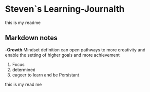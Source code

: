 # Steven`s Learning-Journalth
this is my readme
## Markdown notes
-**Growth** Mindset definition can open pathways to more creativity and enable the setting of higher goals and more achievement 


1. Focus
1. determined
1. eageer to learn and be Persistant

this is my read me
